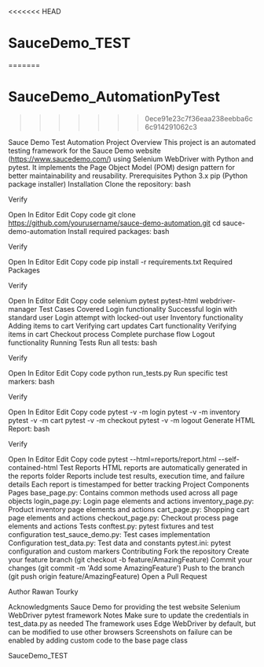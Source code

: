 <<<<<<< HEAD
# SauceDemo_TEST
=======
# SauceDemo_AutomationPyTest
>>>>>>> 0ece91e23c7f36eaa238eebba6c6c914291062c3

Sauce Demo Test Automation Project Overview This project is an automated testing framework for the Sauce Demo website (https://www.saucedemo.com/) using Selenium WebDriver with Python and pytest. It implements the Page Object Model (POM) design pattern for better maintainability and reusability.
Prerequisites Python 3.x pip (Python package installer) Installation Clone the repository: bash

Verify

Open In Editor Edit Copy code git clone https://github.com/yourusername/sauce-demo-automation.git cd sauce-demo-automation Install required packages: bash

Verify

Open In Editor Edit Copy code pip install -r requirements.txt Required Packages

Verify

Open In Editor Edit Copy code selenium pytest pytest-html webdriver-manager Test Cases Covered Login functionality Successful login with standard user Login attempt with locked-out user Inventory functionality Adding items to cart Verifying cart updates Cart functionality Verifying items in cart Checkout process Complete purchase flow Logout functionality Running Tests Run all tests: bash

Verify

Open In Editor Edit Copy code python run_tests.py Run specific test markers: bash

Verify

Open In Editor Edit Copy code pytest -v -m login pytest -v -m inventory pytest -v -m cart pytest -v -m checkout pytest -v -m logout Generate HTML Report: bash

Verify

Open In Editor Edit Copy code pytest --html=reports/report.html --self-contained-html Test Reports HTML reports are automatically generated in the reports folder Reports include test results, execution time, and failure details Each report is timestamped for better tracking Project Components Pages base_page.py: Contains common methods used across all page objects login_page.py: Login page elements and actions inventory_page.py: Product inventory page elements and actions cart_page.py: Shopping cart page elements and actions checkout_page.py: Checkout process page elements and actions Tests conftest.py: pytest fixtures and test configuration test_sauce_demo.py: Test cases implementation Configuration test_data.py: Test data and constants pytest.ini: pytest configuration and custom markers Contributing Fork the repository Create your feature branch (git checkout -b feature/AmazingFeature) Commit your changes (git commit -m 'Add some AmazingFeature') Push to the branch (git push origin feature/AmazingFeature) Open a Pull Request

Author Rawan Tourky

Acknowledgments Sauce Demo for providing the test website Selenium WebDriver pytest framework Notes Make sure to update the credentials in test_data.py as needed The framework uses Edge WebDriver by default, but can be modified to use other browsers Screenshots on failure can be enabled by adding custom code to the base page class

SauceDemo_TEST
